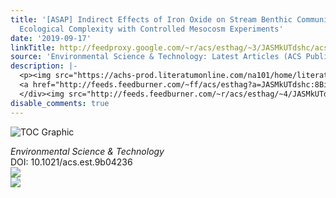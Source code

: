 ```yaml
---
title: '[ASAP] Indirect Effects of Iron Oxide on Stream Benthic Communities: Capturing
  Ecological Complexity with Controlled Mesocosm Experiments'
date: '2019-09-17'
linkTitle: http://feedproxy.google.com/~r/acs/esthag/~3/JASMkUTdshc/acs.est.9b04236
source: 'Environmental Science & Technology: Latest Articles (ACS Publications)'
description: |-
  <p><img src="https://achs-prod.literatumonline.com/na101/home/literatum/publisher/achs/journals/content/esthag/0/esthag.ahead-of-print/acs.est.9b04236/20190916/images/medium/es9b04236_0002.gif" alt="TOC Graphic"/></p><div><cite>Environmental Science & Technology</cite></div><div>DOI: 10.1021/acs.est.9b04236</div><div class="feedflare">
  <a href="http://feeds.feedburner.com/~ff/acs/esthag?a=JASMkUTdshc:8BiqctU8dDg:yIl2AUoC8zA"><img src="http://feeds.feedburner.com/~ff/acs/esthag?d=yIl2AUoC8zA" border="0"></img></a>
  </div><img src="http://feeds.feedburner.com/~r/acs/esthag/~4/JASMkUTdshc" ...
disable_comments: true
---
```

<p><img src="https://achs-prod.literatumonline.com/na101/home/literatum/publisher/achs/journals/content/esthag/0/esthag.ahead-of-print/acs.est.9b04236/20190916/images/medium/es9b04236_0002.gif" alt="TOC Graphic"/></p><div><cite>Environmental Science & Technology</cite></div><div>DOI: 10.1021/acs.est.9b04236</div><div class="feedflare">
<a href="http://feeds.feedburner.com/~ff/acs/esthag?a=JASMkUTdshc:8BiqctU8dDg:yIl2AUoC8zA"><img src="http://feeds.feedburner.com/~ff/acs/esthag?d=yIl2AUoC8zA" border="0"></img></a>
</div><img src="http://feeds.feedburner.com/~r/acs/esthag/~4/JASMkUTdshc" ...